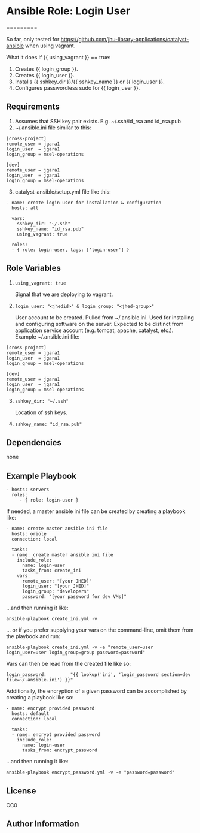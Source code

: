 # Ansible Role: Login User
=========

So far, only tested for https://github.com/jhu-library-applications/catalyst-ansible when using vagrant.

What it does if {{ using_vagrant }} == true:
1. Creates {{ login_group }}.
2. Creates {{ login_user }}.
3. Installs {{ sshkey_dir }}/{{ sshkey_name }} or {{ login_user }}.
4. Configures passwordless sudo for {{ login_user }}.

Requirements
------------
1. Assumes that SSH key pair exists. E.g. ~/.ssh/id_rsa and id_rsa.pub
2. ~/.ansible.ini file similar to this:
```
[cross-project]
remote_user = jgara1
login_user  = jgara1
login_group = msel-operations

[dev]
remote_user = jgara1
login_user  = jgara1
login_group = msel-operations
```
3. catalyst-ansible/setup.yml file like this:
```---
- name: create login user for installation & configuration
  hosts: all

  vars:
    sshkey_dir: "~/.ssh"
    sshkey_name: "id_rsa.pub"
    using_vagrant: true

  roles:
  - { role: login-user, tags: ['login-user'] }

```


Role Variables
--------------

1. ```using_vagrant: true```

      Signal that we are deploying to vagrant.
      
2. ```login_user: "<jhedid>" & login_group: "<jhed-group>"```

      User account to be created. Pulled from ~/.ansible.ini. Used for installing and configuring software on the server. Expected to be distinct from application service account (e.g. tomcat, apache, catalyst, etc.).
      Example ~/.ansible.ini file:
```
[cross-project]
remote_user = jgara1
login_user  = jgara1
login_group = msel-operations

[dev]
remote_user = jgara1
login_user  = jgara1
login_group = msel-operations
```

3. ```sshkey_dir: "~/.ssh"```

      Location of ssh keys.

4. ```sshkey_name: "id_rsa.pub"```


Dependencies
------------

none


Example Playbook
----------------

    - hosts: servers
      roles:
         - { role: login-user }


If needed, a master ansible ini file can be created by creating a playbook like:

    - name: create master ansible ini file
      hosts: oriole
      connection: local

      tasks:
      - name: create master ansible ini file
        include_role:
          name: login-user
          tasks_from: create_ini
        vars:
          remote_user: "[your JHED]"
          login_user: "[your JHED]"
          login_group: "developers"
          password: "[your password for dev VMs]"

...and then running it like:

    ansible-playbook create_ini.yml -v

... or if you prefer supplying your vars on the command-line, omit them from the playbook and run:

    ansible-playbook create_ini.yml -v -e "remote_user=user login_user=user login_group=group password=password"

Vars can then be read from the created file like so:

    login_password:         "{{ lookup('ini', 'login_password section=dev file=~/.ansible.ini') }}"


Additionally, the encryption of a given password can be accomplished by creating a playbook like so:

    - name: encrypt provided password
      hosts: default
      connection: local

      tasks:
      - name: encrypt provided password
        include_role:
          name: login-user
          tasks_from: encrypt_password

...and then running it like:

    ansible-playbook encrypt_password.yml -v -e "password=password"


License
-------

CC0

Author Information
------------------


